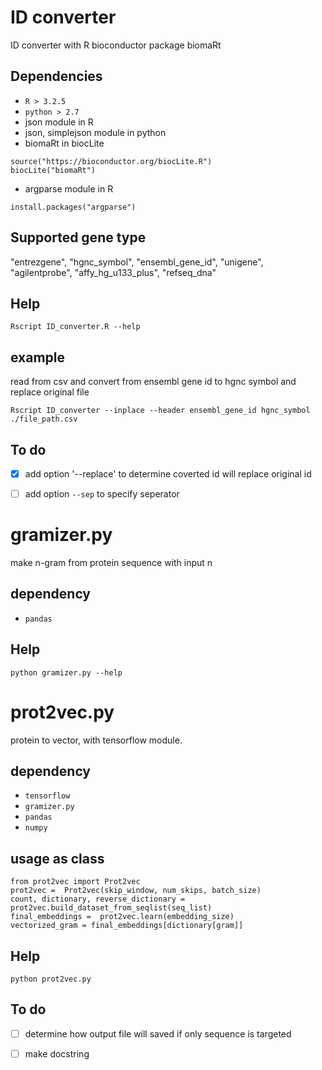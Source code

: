 # ID converter

ID converter with R bioconductor package biomaRt

## Dependencies

- `R > 3.2.5`
- `python > 2.7`
- json module in R
- json, simplejson module in python
- biomaRt in biocLite
```
source("https://bioconductor.org/biocLite.R")
biocLite("biomaRt")
```
- argparse module in R
```
install.packages("argparse")
```

## Supported gene type

"entrezgene", "hgnc_symbol", "ensembl_gene_id", "unigene", "agilentprobe", "affy_hg_u133_plus", "refseq_dna"

## Help

```
Rscript ID_converter.R --help
```

## example
read from csv and convert from ensembl gene id to hgnc symbol and replace original file
```
Rscript ID_converter --inplace --header ensembl_gene_id hgnc_symbol ./file_path.csv
```

## To do
- [x] add option '--replace' to determine coverted id will replace original id
- [ ] add option `--sep` to specify seperator 


# gramizer.py

make n-gram from protein sequence with input n

## dependency

- `pandas`

## Help

```
python gramizer.py --help
```

# prot2vec.py

protein to vector, with tensorflow module.

## dependency

- `tensorflow`
- `gramizer.py`
- `pandas`
- `numpy`

## usage as class

```
from prot2vec import Prot2vec
prot2vec =  Prot2vec(skip_window, num_skips, batch_size)
count, dictionary, reverse_dictionary = prot2vec.build_dataset_from_seqlist(seq_list)
final_embeddings =  prot2vec.learn(embedding_size)
vectorized_gram = final_embeddings[dictionary[gram]]
```

## Help

```
python prot2vec.py
```

## To do

- [ ] determine how output file will saved if only sequence is targeted
- [ ] make docstring


